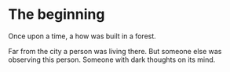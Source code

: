 # The beginning

Once upon a time, a how was built in a forest.

Far from the city a person was living there. But someone else was observing this person. Someone with dark thoughts on its mind.
